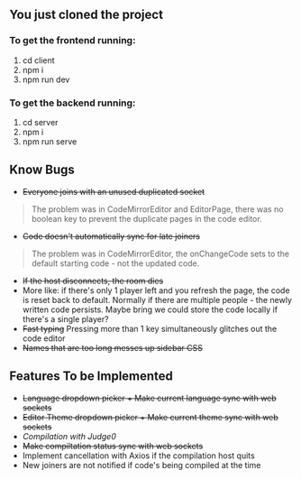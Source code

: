 ## You just cloned the project
### To get the frontend running:
1. cd client
2. npm i
3. npm run dev

### To get the backend running:
1. cd server
2. npm i 
3. npm run serve

## Know Bugs
- ~~Everyone joins with an unused duplicated socket~~
> The problem was in CodeMirrorEditor and EditorPage, there was no boolean key to prevent the duplicate pages in the code editor.
- ~~Code doesn't automatically sync for late joiners~~
> The problem was in CodeMirrorEditor, the onChangeCode sets to the default starting code - not the updated code.

- ~~If the host disconnects, the room dies~~
- More like: if there's only 1 player left and you refresh the page, the code is reset back to default. Normally if there are multiple people - the newly written code persists. Maybe bring we could store the code locally if there's a single player?
- ~~Fast typing~~ Pressing more than 1 key simultaneously glitches out the code editor
- ~~Names that are too long messes up sidebar CSS~~

## Features To be Implemented
- ~~Language dropdown picker + Make current language sync with web sockets~~
- ~~Editor Theme dropdown picker + Make current theme sync with web sockets~~
- *Compilation with Judge0*
- ~~Make compiltation status sync with web sockets~~ 
- Implement cancellation with Axios if the compilation host quits
- New joiners are not notified if code's being compiled at the time
